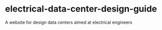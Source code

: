 # electrical-data-center-design-guide
A website for design data centers aimed at electrical engineers
